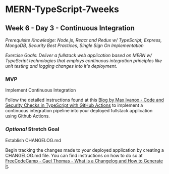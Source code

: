 # MERN-TypeScript-7weeks

## Week 6 - Day 3 - Continuous Integration

*Prerequisite Knowledge: Node.js, React and Redux w/ TypeScript, Express, MongoDB, Security Best Practices, Single Sign On Implementation*

*Exercise Goals: Deliver a fullstack web application based on MERN w/ TypeScript technologies that employs continuous integration principles like unit testing and logging changes into it's deployment.*

### MVP
Implement Continuous Integration

Follow the detailed instructions found at this [Blog by Max Ivanox - Code and Security Checks in TypeScript with GitHub Actions](https://www.maxivanov.io/code-and-security-checks-in-typescript-projects-with-github-actions/) to implement a continuous integration pipeline into your deployed fullstack application using Github Actions.

### *Optional* Stretch Goal
Establish CHANGELOG.md

Begin tracking the changes made to your deployed application by creating a CHANGELOG.md file. You can find instructions on how to do so at [FreeCodeCamp - Gael Thomas - What is a Changelog and How to Generate it](https://www.freecodecamp.org/news/a-beginners-guide-to-git-what-is-a-changelog-and-how-to-generate-it/).
